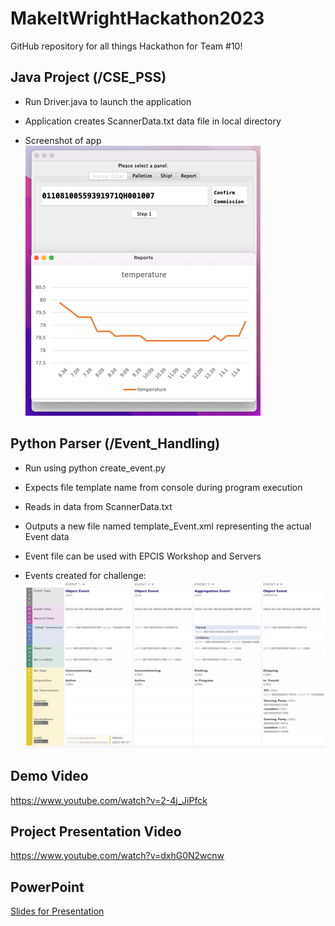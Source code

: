 # MakeItWrightHackathon2023
GitHub repository for all things Hackathon for Team #10!

## Java Project (/CSE_PSS)
- Run Driver.java to launch the application
- Application creates ScannerData.txt data file in local directory

- Screenshot of app
![App](app.png)

## Python Parser (/Event_Handling)
- Run using python create_event.py
- Expects file template name from console during program execution
- Reads in data from ScannerData.txt
- Outputs a new file named template_Event.xml representing the actual Event data
- Event file can be used with EPCIS Workshop and Servers

- Events created for challenge:
![Events](events.png)


## Demo Video
https://www.youtube.com/watch?v=2-4j_JiPfck

## Project Presentation Video
https://www.youtube.com/watch?v=dxhG0N2wcnw

## PowerPoint 
[Slides for Presentation](https://github.com/ReeseHatfield/MakeItWrightHackathon2023/blob/main/G10_Hackathon-23.pptx)
